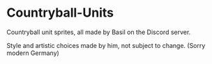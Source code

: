 # Countryball-Units
Countryball unit sprites, all made by Basil on the Discord server.

Style and artistic choices made by him, not subject to change. (Sorry modern Germany)

